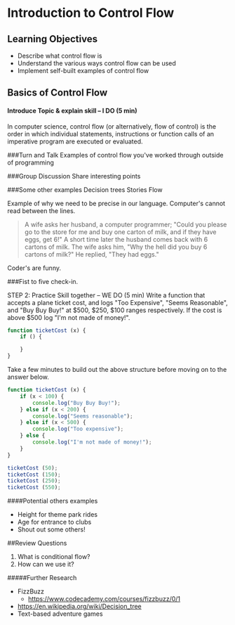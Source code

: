 # Introduction to Control Flow

## Learning Objectives
- Describe what control flow is
- Understand the various ways control flow can be used
- Implement self-built examples of control flow

## Basics of Control Flow
#### Introduce Topic & explain skill – I DO (5 min)
<!-- draw on whiteboard, use visual aids/discussion -->
In computer science, control flow (or alternatively, flow of control) is the order in which individual statements, instructions or function calls of an imperative program are executed or evaluated.

###Turn and Talk
	Examples of control flow you've worked through outside of programming

###Group Discussion
  Share interesting points

###Some other examples
	Decision trees
	Stories
  Flow

Example of why we need to be precise in our language. Computer's cannot read between the lines.

  >A wife asks her husband, a computer programmer;
  "Could you please go to the store for me and buy one carton of milk, and if they have eggs, get 6!"
  A short time later the husband comes back with 6 cartons of milk.
  The wife asks him, "Why the hell did you buy 6 cartons of milk?"
  He replied, "They had eggs."

Coder's are funny.

###Fist to five check-in.

STEP 2: Practice Skill together – WE DO (5 min)
Write a function that accepts a plane ticket cost, and logs "Too Expensive", "Seems Reasonable", and "Buy Buy Buy!" at $500, $250, $100 ranges respectively. If the cost is above $500 log "I'm not made of money!".

```javascript
function ticketCost (x) {
    if () {

    }
}

```

Take a few minutes to build out the above structure before moving on to the answer below.

```javascript
function ticketCost (x) {
    if (x < 100) {
        console.log("Buy Buy Buy!");
    } else if (x < 200) {
        console.log("Seems reasonable");
    } else if (x < 500) {
        console.log("Too expensive");
    } else {
        console.log("I'm not made of money!");
    }
}

ticketCost (50);
ticketCost (150);
ticketCost (250);
ticketCost (550);
```

####Potential others examples
- Height for theme park rides
- Age for entrance to clubs
- Shout out some others!

##Review Questions
1. What is conditional flow?
2. How can we use it?

#####Further Research
- FizzBuzz
  - https://www.codecademy.com/courses/fizzbuzz/0/1
- https://en.wikipedia.org/wiki/Decision_tree
- Text-based adventure games
